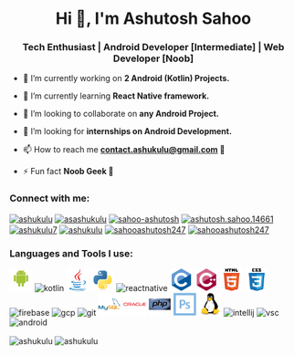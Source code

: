 <h1 align="center">Hi 👋, I'm Ashutosh Sahoo</h1>
<h3 align="center">Tech Enthusiast | Android Developer [Intermediate] | Web Developer [Noob]</h3>

- 🔭 I’m currently working on **2 Android (Kotlin) Projects.**

- 🌱 I’m currently learning **React Native framework.**

- 👯 I’m looking to collaborate on **any Android Project.**

- 🤝 I’m looking for **internships on Android Development.**

- 📫 How to reach me **contact.ashukulu@gmail.com 📮**

- ⚡ Fun fact **Noob Geek 🤣**

<h3 align="left">Connect with me:</h3>
<p align="left">
<a href="https://dev.to/ashukulu" target="blank"><img align="center" src="https://raw.githubusercontent.com/rahuldkjain/github-profile-readme-generator/master/src/images/icons/Social/devto.svg" alt="ashukulu" height="30" width="40" /></a>
<a href="https://twitter.com/asashukulu" target="blank"><img align="center" src="https://raw.githubusercontent.com/rahuldkjain/github-profile-readme-generator/master/src/images/icons/Social/twitter.svg" alt="asashukulu" height="30" width="40" /></a>
<a href="https://linkedin.com/in/sahoo-ashutosh" target="blank"><img align="center" src="https://raw.githubusercontent.com/rahuldkjain/github-profile-readme-generator/master/src/images/icons/Social/linked-in-alt.svg" alt="sahoo-ashutosh" height="30" width="40" /></a>
<a href="https://fb.com/ashutosh.sahoo.14661" target="blank"><img align="center" src="https://raw.githubusercontent.com/rahuldkjain/github-profile-readme-generator/master/src/images/icons/Social/facebook.svg" alt="ashutosh.sahoo.14661" height="30" width="40" /></a>
<a href="https://instagram.com/ashukulu7" target="blank"><img align="center" src="https://raw.githubusercontent.com/rahuldkjain/github-profile-readme-generator/master/src/images/icons/Social/instagram.svg" alt="ashukulu7" height="30" width="40" /></a>
<a href="https://www.codechef.com/users/ashukulu" target="blank"><img align="center" src="https://cdn.jsdelivr.net/npm/simple-icons@3.1.0/icons/codechef.svg" alt="ashukulu" height="30" width="40" /></a>
<a href="https://www.hackerrank.com/sahooashutosh247" target="blank"><img align="center" src="https://raw.githubusercontent.com/rahuldkjain/github-profile-readme-generator/master/src/images/icons/Social/hackerrank.svg" alt="sahooashutosh247" height="30" width="40" /></a>
<a href="https://auth.geeksforgeeks.org/user/sahooashutosh247" target="blank"><img align="center" src="https://raw.githubusercontent.com/rahuldkjain/github-profile-readme-generator/master/src/images/icons/Social/geeks-for-geeks.svg" alt="sahooashutosh247" height="30" width="40" /></a>
</p>

<h3 align="left">Languages and Tools I use:</h3>
<p align="left">
  <a> <img src="https://raw.githubusercontent.com/devicons/devicon/master/icons/android/android-original-wordmark.svg" alt="android" width="40" height="40"/> </a>
  <a> <img src="https://www.vectorlogo.zone/logos/kotlinlang/kotlinlang-icon.svg" alt="kotlin" width="40" height="40"/> </a>
  <a> <img src="https://raw.githubusercontent.com/devicons/devicon/master/icons/java/java-original.svg" alt="java" width="40" height="40"/> </a>
  <a> <img src="https://raw.githubusercontent.com/devicons/devicon/master/icons/python/python-original.svg" alt="python" width="40" height="40"/> </a>
  <a> <img src="https://reactnative.dev/img/header_logo.svg" alt="reactnative" width="40" height="40"/> </a>
  <a> <img src="https://raw.githubusercontent.com/devicons/devicon/master/icons/c/c-original.svg" alt="c" width="40" height="40"/> </a>
  <a> <img src="https://raw.githubusercontent.com/devicons/devicon/master/icons/cplusplus/cplusplus-original.svg" alt="cplusplus" width="40" height="40"/> </a>
  <a> <img src="https://raw.githubusercontent.com/devicons/devicon/master/icons/html5/html5-original-wordmark.svg" alt="html5" width="40" height="40"/> </a>
  <a> <img src="https://raw.githubusercontent.com/devicons/devicon/master/icons/css3/css3-original-wordmark.svg" alt="css3" width="40" height="40"/> </a>
  <a> <img src="https://www.vectorlogo.zone/logos/firebase/firebase-icon.svg" alt="firebase" width="40" height="40"/> </a>
  <a> <img src="https://www.vectorlogo.zone/logos/google_cloud/google_cloud-icon.svg" alt="gcp" width="40" height="40"/></a>
  <a> <img src="https://www.vectorlogo.zone/logos/git-scm/git-scm-icon.svg" alt="git" width="40" height="40"/> </a>
  <a> <img src="https://raw.githubusercontent.com/devicons/devicon/master/icons/mysql/mysql-original-wordmark.svg" alt="mysql" width="40" height="40"/> </a>
  <a> <img src="https://raw.githubusercontent.com/devicons/devicon/master/icons/oracle/oracle-original.svg" alt="oracle" width="40" height="40"/> </a>
  <a> <img src="https://raw.githubusercontent.com/devicons/devicon/master/icons/php/php-original.svg" alt="php" width="40" height="40"/> </a>
  <a> <img src="https://raw.githubusercontent.com/devicons/devicon/master/icons/photoshop/photoshop-line.svg" alt="photoshop" width="40" height="40"/>
  <a> <img src="https://raw.githubusercontent.com/devicons/devicon/master/icons/linux/linux-original.svg" alt="linux" width="40" height="40"/> </a>
  <a> <img src="https://github.com/get-icon/geticon/blob/master/icons/intellij-idea.svg" alt="intellij" width="40" height="40"/> </a>
  <a> <img src="https://github.com/get-icon/geticon/blob/master/icons/visual-studio-code.svg" alt="vsc" width="40" height="40"/> </a>
  <a> <img src="https://github.com/get-icon/geticon/blob/master/icons/android.svg" alt="android" width="40" height="40"/> </a>
</p>

<img align="center" src="https://github-readme-stats.vercel.app/api/top-langs?username=ashukulu&show_icons=true&locale=en&layout=compact" alt="ashukulu"/>
<!--<img align="center" src="https://github-readme-streak-stats.herokuapp.com/?user=ashukulu&" alt="ashukulu"/>-->
<img align="center" src="https://github-readme-stats.vercel.app/api?username=ashukulu&show_icons=true&count_private=true&include_all_commits=true&locale=en" alt="ashukulu"/>
